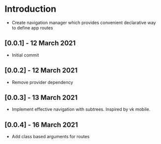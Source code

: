 # Introduction

* Create navigation manager which provides convenient declarative way
to define app routes

## [0.0.1] - 12 March 2021

* Initial commit

## [0.0.2] - 12 March 2021

* Remove provider dependency

## [0.0.3] - 13 March 2021

* Implement effective navigation with subtrees. Inspired by vk mobile.

## [0.0.4] - 16 March 2021

* Add class based arguments for routes
